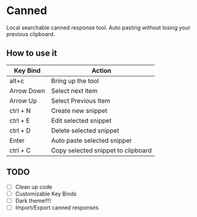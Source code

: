 # Canned

Local searchable canned response tool. 
Auto pasting without losing your previous clipboard.

## How to use it

| Key Bind   	| Action                             	|
|------------	|------------------------------------	|
| alt+c      	| Bring up the tool                  	|
| Arrow Down 	| Select next item                   	|
| Arrow Up   	| Select Previous Item               	|
| ctrl + N   	| Create new snippet                 	|
| ctrl + E   	| Edit selected snippet              	|
| ctrl + D   	| Delete selected snippet            	|
| Enter      	| Auto paste selected snipper        	|
| ctrl + C   	| Copy selected snippet to clipboard 	|

## TODO

- [ ] Clean up code
- [ ] Customizable Key Binds
- [ ] Dark theme!!!!
- [ ] Import/Export canned responses